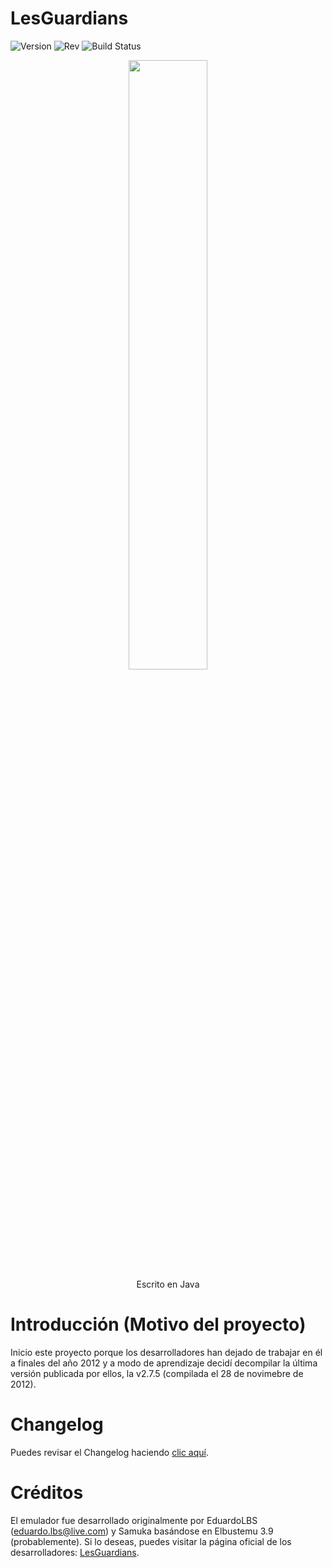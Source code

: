 # LesGuardians
![Version](https://img.shields.io/badge/Version-2.7.5-purple.svg) ![Rev](https://img.shields.io/badge/Rev-2-purple.svg) ![Build Status](https://img.shields.io/badge/build-WIP-purple.svg)

<p align="center"><img src="https://i.imgur.com/SubpjnI.png" width="50%"><br>Escrito en Java</p>

# Introducción (Motivo del proyecto)
Inicio este proyecto porque los desarrolladores han dejado de trabajar en él a finales del año 2012 y a modo de aprendizaje decidí decompilar la última versión publicada por ellos, la v2.7.5 (compilada el 28 de novimebre de 2012).

# Changelog
Puedes revisar el Changelog haciendo [clic aquí](https://github.com/RSPAWN/LesGuardians/blob/master/Changelog).

# Créditos

El emulador fue desarrollado originalmente por EduardoLBS (eduardo.lbs@live.com) y Samuka basándose en Elbustemu 3.9 (probablemente). Si lo deseas, puedes visitar la página oficial de los desarrolladores: [LesGuardians](http://www.lesguardiansemu.xpg.com.br/).
